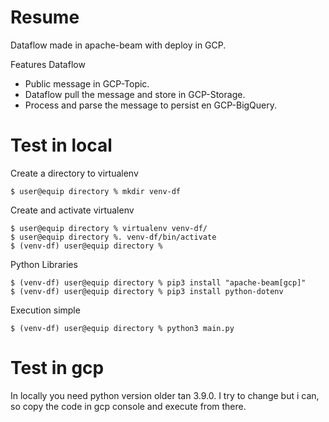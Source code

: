 # Resume

Dataflow made in apache-beam with deploy in GCP. 

Features Dataflow
* Public message in GCP-Topic.
* Dataflow pull the message and store in GCP-Storage.
* Process and parse the message to persist en GCP-BigQuery.  


# Test in local

Create a directory to virtualenv
`````
$ user@equip directory % mkdir venv-df
`````

Create and activate virtualenv

`````
$ user@equip directory % virtualenv venv-df/
$ user@equip directory %. venv-df/bin/activate
$ (venv-df) user@equip directory %

`````

Python Libraries

`````
$ (venv-df) user@equip directory % pip3 install "apache-beam[gcp]"
$ (venv-df) user@equip directory % pip3 install python-dotenv
`````

Execution simple

`````
$ (venv-df) user@equip directory % python3 main.py
`````


# Test in gcp
In locally you need python version older tan 3.9.0. I try to change but i can, so copy the code in gcp console and execute from there.
